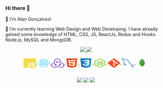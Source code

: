 ### Hi there 👋

🌱 I'm  Alan Gonçalves!

🔭 I’m currently learning Web Design and Web Developing. I have already gained some knowledge of HTML, CSS, JS, ReactJs, Redux and Hooks. Node.js, MySQL and MongoDB.

<div align="center">
  <a href="https://github.com/alansgoncalves">
  <img height="145em" src="https://github-readme-stats.vercel.app/api?username=alansgoncalves&show_icons=true&theme=radical&include_all_commits=true&count_private=true"/>
<!--       <img height="145em" src="https://github-readme-stats.vercel.app/api?username=alansgoncalves&show_icons=true&theme=chartreuse-dark&include_all_commits=true&count_private=true"/> -->
  <img height="145em" src="https://github-readme-stats.vercel.app/api/top-langs/?username=alansgoncalves&layout=compact&langs_count=7&theme=chartreuse-dark"/>
<!--   <img height="180em" src="https://github-readme-streak-stats.herokuapp.com/?user=alansgoncalves&hide_border=true&theme=gotham"/>
</div> -->
  
  <div style="display: inline_block"><br>
  <img align="center" alt="Alan-Js" height="30" width="40" src="https://raw.githubusercontent.com/devicons/devicon/master/icons/javascript/javascript-plain.svg">
  <img align="center" alt="Alan-React" height="30" width="40" src="https://raw.githubusercontent.com/devicons/devicon/master/icons/react/react-original.svg">
  <img align="center" alt="Alan-Redux" height="30" width="40" src="https://raw.githubusercontent.com/devicons/devicon/master/icons/redux/redux-original.svg">
  <img align="center" alt="Alan-HTML" height="30" width="40" src="https://raw.githubusercontent.com/devicons/devicon/master/icons/html5/html5-original.svg">
  <img align="center" alt="Alan-CSS" height="30" width="40" src="https://raw.githubusercontent.com/devicons/devicon/master/icons/css3/css3-original.svg">
  <img align="center" alt="Alan-NODEJS" height="30" width="40" src="https://raw.githubusercontent.com/devicons/devicon/master/icons/nodejs/nodejs-original.svg">
  <img align="center" alt="Alan-Git" height="30" width="40" src="https://raw.githubusercontent.com/devicons/devicon/master/icons/git/git-original.svg">
  <img align="center" alt="Alan-MySQL" height="30" width="40" src="https://raw.githubusercontent.com/devicons/devicon/master/icons/mysql/mysql-original.svg">
  <img align="center" alt="Alan-Mongo" height="30" width="40" src="https://raw.githubusercontent.com/devicons/devicon/master/icons/mongodb/mongodb-original.svg">
</div>

##

<div> 
  <a href="https://instagram.com/high_devops" target="_blank"><img src="https://img.shields.io/badge/-Instagram-%23E4405F?style=for-the-badge&logo=instagram&logoColor=white" target="_blank"></a>
  <a href = "mailto:vekio.soft@gmail.com"><img src="https://img.shields.io/badge/-Gmail-%23333?style=for-the-badge&logo=gmail&logoColor=white" target="_blank"></a>
  <a href="https://www.linkedin.com/in/alansouzagoncalves" target="_blank"><img src="https://img.shields.io/badge/-LinkedIn-%230077B5?style=for-the-badge&logo=linkedin&logoColor=white" target="_blank"></a> 
</div>   
